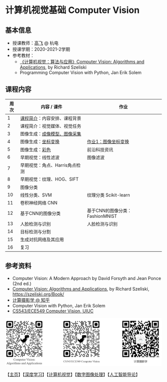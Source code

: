 # 计算机视觉基础 Computer Vision

## 基本信息

- 授课教师：[高飞](http://aiart.live) @ 杭电
- 授课学期：2020-2021-2学期
- 参考教材：
  - [《计算机视觉：算法与应用》Computer Vision: Algorithms and Applications](https://szeliski.org/Book/), by Richard Szeliski
  - Programming Computer Vision with Python, Jan Erik Solem

## 课程内容

| 周次   | 内容 / 课件                            | 作业                               |
| ---- | ---------------------------------- | -------------------------------- |
| 1    | [课程简介](计算机视觉基础/课程简介.pdf)：内容安排、课程背景 |                                  |
| 2    | 课程简介：视觉媒体、视觉任务                     |                                  |
| 3    | 图像生成：[成像模型、图像采集](计算机视觉基础/图像采集.pdf) |                                  |
| 4    | 图像生成：[坐标变换](计算机视觉基础/坐标变换.pdf)      | [作业1：图像坐标变换](计算机视觉基础/作业1图像生成.md) |
| 5    | 图像生成：[彩色](计算机视觉基础/彩色.pdf)          | 前沿科技资讯                           |
| 6    | 早期视觉：线性滤波                          | 图像滤波                             |
| 7    | 早期视觉：角点、Harris角点检测                 |                                  |
| 8    | 早期视觉：纹理、HOG、SIFT                   |                                  |
| 9    | 图像分类                               |                                  |
| 10   | 线性分类、SVM                           | 纹理分类 Scikit-learn                |
| 11   | 卷积神经网络 CNN                         |                                  |
| 12   | 基于CNN的图像分类                         | 基于CNN的图像分类：FashionMNIST          |
| 13   | 人脸检测与识别                            | 人脸检测与识别                          |
| 14   | 目标检测与分割                            |                                  |
| 15   | 生成对抗网络及其应用                         |                                  |
| 16   | 复习                                 |                                  |



## 参考资料

- Computer Vision: A Modern Approach by David Forsyth and Jean Ponce (2nd ed.)
- [Computer Vision: Algorithms and Applications](https://szeliski.org/Book/), by Richard Szeliski, https://szeliski.org/Book/
- [计算摄影学 @ 知乎](https://www.zhihu.com/column/hawkcpProgramming )
- Computer Vision with Python, Jan Erik Solem
- [CS543/ECE549 Computer Vision, UIUC](https://courses.engr.illinois.edu/)

![cv_qrcode](计算机视觉基础/cv_qrcode.jpg)

【[主页](https://aiart.live/courses/)】【[深度学习](https://aiart.live/courses/dl.html)】【[计算机视觉](https://aiart.live/courses/cv.html)】【[数字图像处理](https://aiart.live/courses/dip.html)】【[人工智能导论](https://aiart.live/courses/intro2ai.html)】